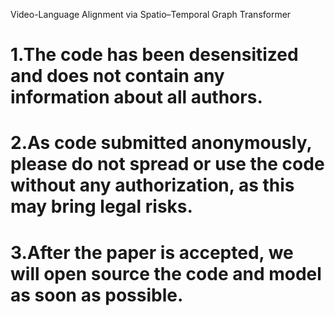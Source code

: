Video-Language Alignment via Spatio–Temporal Graph Transformer

# 1.The code has been desensitized and does not contain any information about all authors.
# 2.As code submitted anonymously, please do not spread or use the code without any authorization, as this may bring legal risks.
# 3.After the paper is accepted, we will open source the code and model as soon as possible.

